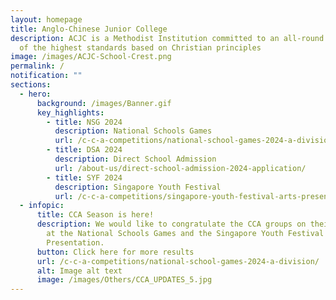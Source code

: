 ```yaml
---
layout: homepage
title: Anglo-Chinese Junior College
description: ACJC is a Methodist Institution committed to an all-round education
  of the highest standards based on Christian principles
image: /images/ACJC-School-Crest.png
permalink: /
notification: ""
sections:
  - hero:
      background: /images/Banner.gif
      key_highlights:
        - title: NSG 2024
          description: National Schools Games
          url: /c-c-a-competitions/national-school-games-2024-a-division/
        - title: DSA 2024
          description: Direct School Admission
          url: /about-us/direct-school-admission-2024-application/
        - title: SYF 2024
          description: Singapore Youth Festival
          url: /c-c-a-competitions/singapore-youth-festival-arts-presentation-2024/
  - infopic:
      title: CCA Season is here!
      description: We would like to congratulate the CCA groups on their achievements
        at the National Schools Games and the Singapore Youth Festival Arts
        Presentation.
      button: Click here for more results
      url: /c-c-a-competitions/national-school-games-2024-a-division/
      alt: Image alt text
      image: /images/Others/CCA_UPDATES_5.jpg
---
```


